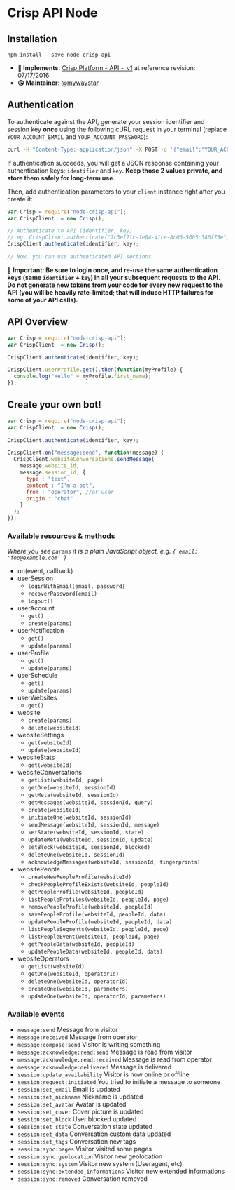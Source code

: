 # Crisp API Node

## Installation

`npm install --save node-crisp-api`

* **📝 Implements**: [Crisp Platform - API ~ v1](https://docs.crisp.chat/api/v1/) at reference revision: 07/17/2016
* **😘 Maintainer**: [@mywaystar](https://github.com/mywaystar)

## Authentication

To authenticate against the API, generate your session identifier and session key **once** using the following cURL request in your terminal (replace `YOUR_ACCOUNT_EMAIL` and `YOUR_ACCOUNT_PASSWORD`):

```bash
curl -H "Content-Type: application/json" -X POST -d '{"email":"YOUR_ACCOUNT_EMAIL","password":"YOUR_ACCOUNT_PASSWORD"}' https://api.crisp.chat/v1/user/session/login
```

If authentication succeeds, you will get a JSON response containing your authentication keys: `identifier` and `key`. **Keep those 2 values private, and store them safely for long-term use**.

Then, add authentication parameters to your `client` instance right after you create it:

```js
var Crisp = require("node-crisp-api");
var CrispClient  = new Crisp();

// Authenticate to API (identifier, key)
// eg. CrispClient.authenticate("7c3ef21c-1e04-41ce-8c06-5605c346f73e", "cc29e1a5086e428fcc6a697d5837a66d82808e65c5cce006fbf2191ceea80a0a");
CrispClient.authenticate(identifier, key);

// Now, you can use authenticated API sections.
```

**🔴 Important: Be sure to login once, and re-use the same authentication keys (same `identifier` + `key`) in all your subsequent requests to the API. Do not generate new tokens from your code for every new request to the API (you will be heavily rate-limited; that will induce HTTP failures for some of your API calls).**

## API Overview


```js
var Crisp = require("node-crisp-api");
var CrispClient  = new Crisp();

CrispClient.authenticate(identifier, key);

CrispClient.userProfile.get().then(function(myProfile) {
  console.log("Hello" + myProfile.first_name);
});
```

## Create your own bot!


```js
var Crisp = require("node-crisp-api");
var CrispClient  = new Crisp();

CrispClient.authenticate(identifier, key);

CrispClient.on("message:send", function(message) {
  CrispClient.websiteConversations.sendMessage(
    message.website_id,
    message.session_id, {
      type : "text",
      content : "I'm a bot",
      from : "operator", //or user
      origin : "chat"
    }
  );
});
```

### Available resources & methods

*Where you see `params` it is a plain JavaScript object, e.g. `{ email: 'foo@example.com' }`*

  * on(event, callback)
  * userSession
    * `loginWithEmail(email, password)`
    * `recoverPassword(email)`
    * `logout()`
  * userAccount
    * `get()`
    * `create(params)`
  * userNotification
    * `get()`
    * `update(params)`
  * userProfile
    * `get()`
    * `update(params)`
  * userSchedule
    * `get()`
    * `update(params)`
  * userWebsites
    * `get()`
  * website
    * `create(params)`
    * `delete(websiteId)`
  * websiteSettings
    * `get(websiteId)`
    * `update(websiteId)`
  * websiteStats
    * `get(websiteId)`
  * websiteConversations
    * `getList(websiteId, page)`
    * `getOne(websiteId, sessionId)`
    * `getMeta(websiteId, sessionId)`
    * `getMessages(websiteId, sessionId, query)`
    * `create(websiteId)`
    * `initiateOne(websiteId, sessionId)`
    * `sendMessage(websiteId, sessionId, message)`
    * `setState(websiteId, sessionId, state)`
    * `updateMeta(websiteId, sessionId, update)`
    * `setBlock(websiteId, sessionId, blocked)`
    * `deleteOne(websiteId, sessionId)`
    * `acknowledgeMessages(websiteId, sessionId, fingerprints)`
  * websitePeople
    * `createNewPeopleProfile(websiteId)`
    * `checkPeopleProfileExists(websiteId, peopleId)`
    * `getPeopleProfile(websiteId, peopleId)`
    * `listPeopleProfiles(websiteId, peopleId, page)`
    * `removePeopleProfile(websiteId, peopleId)`
    * `savePeopleProfile(websiteId, peopleId, data)`
    * `updatePeopleProfile(websiteId, peopleId, data)`
    * `listPeopleSegments(websiteId, peopleId, page)`
    * `listPeopleEvent(websiteId, peopleId, page)`
    * `getPeopleData(websiteId, peopleId)`
    * `updatePeopleData(websiteId, peopleId, data)`
  * websiteOperators
    * `getList(websiteId)`
    * `getOne(websiteId, operatorId)`
    * `deleteOne(websiteId, operatorId)`
    * `createOne(websiteId, parameters)`
    * `updateOne(websiteId, operatorId, parameters)`

### Available events

  * `message:send` Message from visitor
  * `message:received` Message from operator
  * `message:compose:send` Visitor is writing something
  * `message:acknowledge:read:send` Message is read from visitor
  * `message:acknowledge:read:received` Message is read from operator
  * `message:acknowledge:delivered` Message is delivered
  * `session:update_availability` Visitor is now online or offline
  * `session:request:initiated` You tried to initiate a message to someone
  * `session:set_email` Email is updated
  * `session:set_nickname` Nickname is updated
  * `session:set_avatar` Avatar is updated
  * `session:set_cover` Cover picture is updated
  * `session:set_block` User blocked updated
  * `session:set_state` Conversation state updated
  * `session:set_data` Conversation custom data updated
  * `session:set_tags` Conversation new tags
  * `session:sync:pages` Visitor visited some pages
  * `session:sync:geolocation` Visitor new geolocation
  * `session:sync:system` Visitor new system (Useragent, etc)
  * `session:sync:extended_informations` Visitor new extended informations
  * `session:sync:removed` Conversation removed
